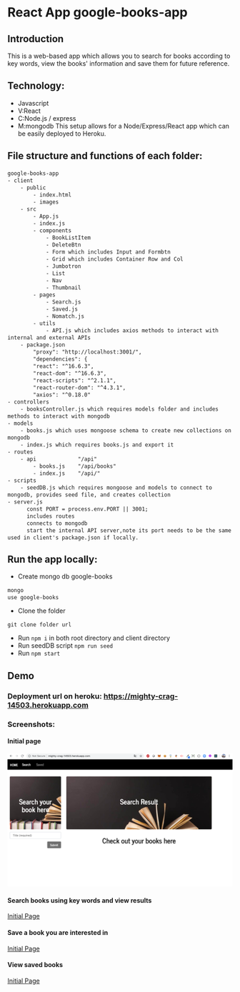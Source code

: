 # React App google-books-app


## Introduction

This is a web-based app which allows you to search for books according to key words, view the books' information and save them for future reference.

## Technology:
- Javascript
- V:React 
- C:Node.js / express
- M:mongodb
This setup allows for a Node/Express/React app which can be easily deployed to Heroku.

## File structure and functions of each folder:

```
google-books-app
- client
    - public 
        - index.html
        - images
    - src
        - App.js
        - index.js
        - components
            - BookListItem
            - DeleteBtn
            - Form which includes Input and Formbtn
            - Grid which includes Container Row and Col
            - Jumbotron
            - List
            - Nav
            - Thumbnail
        - pages
            - Search.js
            - Saved.js
            - Nomatch.js
        - utils
            - API.js which includes axios methods to interact with internal and external APIs
    - package.json   
        "proxy": "http://localhost:3001/",
        "dependencies": {
        "react": "^16.6.3",
        "react-dom": "^16.6.3",
        "react-scripts": "^2.1.1",
        "react-router-dom": "^4.3.1",
        "axios": "^0.18.0"
- controllers
    - booksController.js which requires models folder and includes methods to interact with mongodb
- models
    - books.js which uses mongoose schema to create new collections on mongodb
    - index.js which requires books.js and export it
- routes
    - api             "/api"
        - books.js    "/api/books"  
        - index.js    "/api/"
- scripts
    - seedDB.js which requires mongoose and models to connect to mongodb, provides seed file, and creates collection
- server.js
      const PORT = process.env.PORT || 3001;
      includes routes
      connects to mongodb
      start the internal API server,note its port needs to be the same used in client's package.json if locally.

```

## Run the app locally: 

- Create mongo db google-books 
```
mongo
use google-books
```
- Clone the folder 
```
git clone folder url
```
- Run ```npm i``` in both root directory and client directory
- Run seedDB script ```npm run seed```
- Run ```npm start```



## Demo
### Deployment url on heroku: https://mighty-crag-14503.herokuapp.com

### Screenshots:

#### Initial page

![Initial Page](/client/public/images/launch.png)

#### Search books using key words and view results

[Initial Page](/client/public/images/search.png)

#### Save a book you are interested in

[Initial Page](/client/public/images/save.png)

#### View saved books

[Initial Page](/client/public/images/saved.png)

